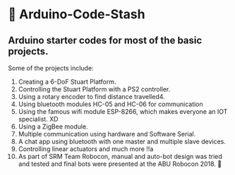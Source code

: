 # :robot: Arduino-Code-Stash
## Arduino starter codes for most of the basic projects. 

Some of the projects include:

1. Creating a 6-DoF Stuart Platform.
2. Controlling the Stuart Platform with a PS2 controller.
3. Using a rotary encoder to find distance travelled4. 
4. Using bluetooth modules HC-05 and HC-06 for communication
5. Using the famous wifi module ESP-8266, which makes everyone an IOT specialist. XD
6. Using a ZigBee module.
7. Multiple communication using hardware and Software Serial.
8. A chat app using bluetooth with one master and multiple slave devices.
9. Controlling linear actuators and much more !!a
10. As part of SRM Team Robocon, manual and auto-bot design was tried and tested and final bots were presented at the ABU Robocon 2018. :confetti_ball:

